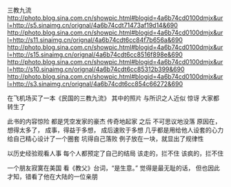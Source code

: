 三教九流
http://photo.blog.sina.com.cn/showpic.html#blogid=4a6b74cd0100dmjx&url=http://s5.sinaimg.cn/orignal/4a6b74cdt71473af19d14&690
http://photo.blog.sina.com.cn/showpic.html#blogid=4a6b74cd0100dmjx&url=http://s11.sinaimg.cn/orignal/4a6b74cdt6cc84f7b656a&690
http://photo.blog.sina.com.cn/showpic.html#blogid=4a6b74cd0100dmjx&url=http://s15.sinaimg.cn/orignal/4a6b74cdt6cc8516f898e&690
http://photo.blog.sina.com.cn/showpic.html#blogid=4a6b74cd0100dmjx&url=http://s10.sinaimg.cn/orignal/4a6b74cdt6cc85312b399&690
http://photo.blog.sina.com.cn/showpic.html#blogid=4a6b74cd0100dmjx&url=http://s3.sinaimg.cn/orignal/4a6b74cdt6cc854c66272&690
 
在飞机场买了一本《民国的三教九流》
其中的照片  与所识之人近似
惊讶
大家都转生了
 
此书的内容惊险
都是凭空发家的豪杰
传奇地起家
之后
不可思议地没落
原因在，想得太多了，
成事，得益于多想，
成后速败于多想
几乎都是用给他人设套的心力
给自己精心设计了一个圈套
坑得自己落败
例子放在一块，就显出了规律性
 
以历史经验观看人事
每个人都预定了自己的结局
该走的，拦不住
该疯的，拦不住
 
一个朋友寂寞在美国
看《教父》台词，“是生意。”
觉得是最无耻的话，
但也因此才知，错看了他在大陆的一位亲朋
 
 
 
 
 
 
 
 
 
 
